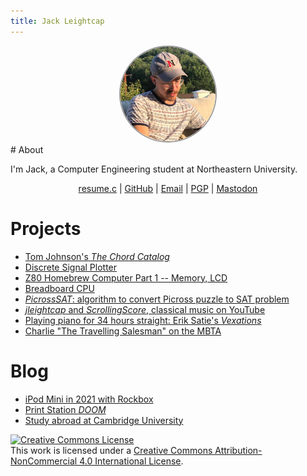 ```yaml
---
title: Jack Leightcap
---
```


<center>
<img src="me.jpg" alt="hello" width="30%" style="border-radius:50%;border:2px solid #999">
</center>
# About

I'm Jack, a Computer Engineering student at Northeastern University.

<center>
<a href="resume.c">resume.c</a>
|
<a href="https://github.com/jleightcap">GitHub</a>
|
<a href="mailto:jleightcap@protonmail.com">Email</a>
|
<a href="pubkey.txt">PGP</a>
|
<a rel="me" href="https://noc.social/@jleightcap">Mastodon</a>
</center>

# Projects
- [Tom Johnson's *The Chord Catalog*](Project/chordcatalog/chordcatalog.html)
- [Discrete Signal Plotter](Project/discreteplotter/plot.html)
- [Z80 Homebrew Computer Part 1 -- Memory, LCD](Project/z801/z801.html)
- [Breadboard CPU](Project/eatercpu/eatercpu.html)
- [*PicrossSAT*: algorithm to convert Picross puzzle to SAT problem](Project/picrosssat/picrosssat.html)
- [*jleightcap* and *ScrollingScore*, classical music on YouTube](Project/jleightcap/jleightcap.html)
- [Playing piano for 34 hours straight: Erik Satie's *Vexations*](Project/vexations/vexations.html)
- [Charlie "The Travelling Salesman" on the MBTA](Project/mbtaspeedrun/mbtaspeedrun.html)

# Blog
- [iPod Mini in 2021 with Rockbox](Blog/ipodmini2g/ipodmini2g.html)
- [Print Station *DOOM*](Blog/printdoom/printdoom.html)
- [Study abroad at Cambridge University](Blog/cambridge/cambridge.html)

<footer>
<a rel="license" href="http://creativecommons.org/licenses/by-nc/4.0/"><img alt="Creative Commons License"
style="border-width:0" src="https://i.creativecommons.org/l/by-nc/4.0/80x15.png" /></a><br />This work is licensed under
a <a rel="license" href="http://creativecommons.org/licenses/by-nc/4.0/">Creative Commons Attribution-NonCommercial 4.0
International License</a>.
</footer>
